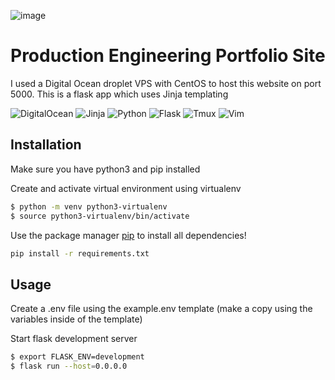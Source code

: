 ![image](https://github.com/user-attachments/assets/e94fd5fd-d852-4edb-b3a4-a475dc00a186)
# Production Engineering Portfolio Site
I used a Digital Ocean droplet VPS with CentOS to host this website on port 5000. This is a flask app which uses Jinja templating

![DigitalOcean](https://img.shields.io/badge/DigitalOcean-0080FF?style=flat&logo=digitalocean&logoColor=white)
![Jinja](https://img.shields.io/badge/Jinja-FFB94D?style=flat&logo=jinja&logoColor=black)
![Python](https://img.shields.io/badge/Python-3776AB?style=flat&logo=python&logoColor=white)
![Flask](https://img.shields.io/badge/Flask-000000?style=flat&logo=flask&logoColor=white)
![Tmux](https://img.shields.io/badge/Tmux-1BB91F?style=flat&logo=tmux&logoColor=white)
![Vim](https://img.shields.io/badge/Vim-019833?style=flat&logo=vim&logoColor=white)


## Installation

Make sure you have python3 and pip installed

Create and activate virtual environment using virtualenv
```bash
$ python -m venv python3-virtualenv
$ source python3-virtualenv/bin/activate
```

Use the package manager [pip](https://pip.pypa.io/en/stable/) to install all dependencies!

```bash
pip install -r requirements.txt
```

## Usage

Create a .env file using the example.env template (make a copy using the variables inside of the template)

Start flask development server
```bash
$ export FLASK_ENV=development
$ flask run --host=0.0.0.0
```
